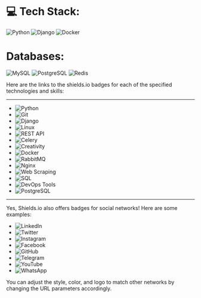 # 💻 Tech Stack:
![Python](https://img.shields.io/badge/python-%2314354C.svg?style=for-the-badge&logo=python&logoColor=white)
![Django](https://img.shields.io/badge/django-%23092E20.svg?style=for-the-badge&logo=django&logoColor=white)
![Docker](https://img.shields.io/badge/docker-%232496ED.svg?style=for-the-badge&logo=docker&logoColor=white)

# Databases:
![MySQL](https://img.shields.io/badge/mysql-%2300f.svg?style=for-the-badge&logo=mysql&logoColor=white)
![PostgreSQL](https://img.shields.io/badge/postgresql-%23316192.svg?style=for-the-badge&logo=postgresql&logoColor=white)
![Redis](https://img.shields.io/badge/redis-%23DD0031.svg?style=for-the-badge&logo=redis&logoColor=white)


Here are the links to the shields.io badges for each of the specified technologies and skills:

---

- ![Python](https://img.shields.io/badge/python-%2314354C.svg?style=for-the-badge&logo=python&logoColor=white)
- ![Git](https://img.shields.io/badge/git-%23F05033.svg?style=for-the-badge&logo=git&logoColor=white)
- ![Django](https://img.shields.io/badge/django-%23092E20.svg?style=for-the-badge&logo=django&logoColor=white)
- ![Linux](https://img.shields.io/badge/linux-%23FCC624.svg?style=for-the-badge&logo=linux&logoColor=black)
- ![REST API](https://img.shields.io/badge/REST%20API-%23FF8800.svg?style=for-the-badge)
- ![Celery](https://img.shields.io/badge/celery-%2337814A.svg?style=for-the-badge&logo=celery&logoColor=white)
- ![Creativity](https://img.shields.io/badge/creativity-%23FFDD00.svg?style=for-the-badge)
- ![Docker](https://img.shields.io/badge/docker-%230db7ed.svg?style=for-the-badge&logo=docker&logoColor=white)
- ![RabbitMQ](https://img.shields.io/badge/rabbitmq-%23FF6600.svg?style=for-the-badge&logo=rabbitmq&logoColor=white)
- ![Nginx](https://img.shields.io/badge/nginx-%23009639.svg?style=for-the-badge&logo=nginx&logoColor=white)
- ![Web Scraping](https://img.shields.io/badge/web%20scraping-%230000FF.svg?style=for-the-badge)
- ![SQL](https://img.shields.io/badge/sql-%2307405e.svg?style=for-the-badge&logo=sql&logoColor=white)
- ![DevOps Tools](https://img.shields.io/badge/devops%20tools-%23FF8800.svg?style=for-the-badge)
- ![PostgreSQL](https://img.shields.io/badge/postgresql-%23336791.svg?style=for-the-badge&logo=postgresql&logoColor=white)

---

Yes, Shields.io also offers badges for social networks! Here are some examples:

- ![LinkedIn](https://img.shields.io/badge/LinkedIn-%230077B5.svg?style=for-the-badge&logo=linkedin&logoColor=white)
- ![Twitter](https://img.shields.io/badge/Twitter-%231DA1F2.svg?style=for-the-badge&logo=twitter&logoColor=white)
- ![Instagram](https://img.shields.io/badge/Instagram-%23E4405F.svg?style=for-the-badge&logo=instagram&logoColor=white)
- ![Facebook](https://img.shields.io/badge/Facebook-%231877F2.svg?style=for-the-badge&logo=facebook&logoColor=white)
- ![GitHub](https://img.shields.io/badge/GitHub-%23121011.svg?style=for-the-badge&logo=github&logoColor=white)
- ![Telegram](https://img.shields.io/badge/Telegram-%2326A5E4.svg?style=for-the-badge&logo=telegram&logoColor=white)
- ![YouTube](https://img.shields.io/badge/YouTube-%23FF0000.svg?style=for-the-badge&logo=youtube&logoColor=white)
- ![WhatsApp](https://img.shields.io/badge/WhatsApp-%25D366.svg?style=for-the-badge&logo=whatsapp&logoColor=white)

You can adjust the style, color, and logo to match other networks by changing the URL parameters accordingly.
